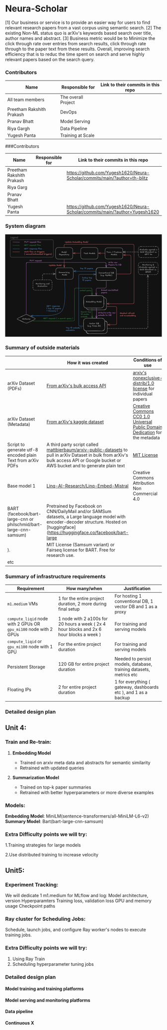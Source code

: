 # Neura-Scholar

[1] Our business or service is to provide an easier way for users to find relevant research papers from a vast corpus using semantic search.
[2] The existing Non-ML status quo is arXiv's keywords based search over title, author names and abstract.
[3] Business metric would be to Minimize the click through rate over entries from search results, click through rate through to the paper text from these results. Overall, improving search efficiency that is to reduc the time spent on search and serve highly relevant papers based on the search query.

### Contributors

<!-- Table of contributors and their roles. 
First row: define responsibilities that are shared by the team. 
Then, each row after that is: name of contributor, their role, and in the third column, 
you will link to their contributions. If your project involves multiple repos, you will 
link to their contributions in all repos here. -->

| Name                            | Responsible for | Link to their commits in this repo |
|---------------------------------|-----------------|------------------------------------|
| All team members                | The overall Project | |
| Preetham Rakshith Prakash | DevOps | |
| Pranav Bhatt | Model Serving | |
| Riya Gargh | Data Pipeline | |
| Yugesh Panta | Training at Scale | |

###Contributors

| Name                            | Responsible for | Link to their commits in this repo |
|---------------------------------|-----------------|------------------------------------|
| Preetham Rakshith Prakash    |                 |   https://github.com/Yugesh1620/Neura-Scholar/commits/main/?author=th-blitz                                 |
| Riya Garg                  |                 |                                    |
| Pranav Bhatt                  |                 |                                    |
| Yugesh Panta |                 |    https://github.com/Yugesh1620/Neura-Scholar/commits/main/?author=Yugesh1620             |


### System diagram


![System Diagram](System%20Diagram.png)


### Summary of outside materials

<!-- In a table, a row for each dataset, foundation model. 
Name of data/model, conditions under which it was created (ideally with links/references), 
conditions under which it may be used. -->

|              | How it was created | Conditions of use |
|--------------|--------------------|-------------------|
| arXiv Dataset (PDFs) | [From arXiv's bulk access API](https://info.arxiv.org/help/bulk_data/index.html) | [arxiv's nonexclusive-distrib/1.0 license](https://arxiv.org/licenses/nonexclusive-distrib/1.0/license.html) for individual papers
| arXiv Dataset (Metadata) | [From arXiv's kaggle dataset](https://www.kaggle.com/datasets/Cornell-University/arxiv) | [Creative Commons CC0 1.0 Universal Public Domain Dedication](https://creativecommons.org/publicdomain/zero/1.0) for the metadata
| Script to generate utf-8 encoded plain Text from arXiv PDFs | A third party script called [mattbierbaum/arxiv-public-datasets](https://github.com/mattbierbaum/arxiv-public-datasets) to pull in arXiv Dataset in bulk from arXiv's bulk access API or Google bucket or AWS bucket and to generate plain text | [MIT License](https://github.com/mattbierbaum/arxiv-public-datasets/blob/master/LICENSE) |
| Base model 1 | [Linq-AI-Research/Linq-Embed-Mistral](https://huggingface.co/Linq-AI-Research/Linq-Embed-Mistral) | Creative Commons Attribution Non Commercial 4.0 |
| BART (facebook/bart-large-cnn or philschmid/bart-large-cnn-samsum) | Pretrained by Facebook on CNN/DailyMail and/or SAMSum datasets, a Large language model with encoder-decoder structure. Hosted on [huggingface](https://huggingface.co/facebook/bart-large
). | MIT License (Samsum variant) or Fairseq license for BART. Free for research use. |
| etc          | | |


### Summary of infrastructure requirements

<!-- Itemize all your anticipated requirements: What (`m1.medium` VM, `gpu_mi100`), 
how much/when, justification. Include compute, floating IPs, persistent storage. 
The table below shows an example, it is not a recommendation. -->

| Requirement     | How many/when                                     | Justification |
|-----------------|---------------------------------------------------|---------------|
| `m1.medium` VMs | 1 for the entire project duration, 2 more during final setup | For hosting 1 conventional DB, 1 vector DB and 1 as a proxy |
| `compute_liqid` node with 2 GPUs OR `gpu_mi100` node with 2 GPUs | 1 node with 2 a100s for 20 hours a week ( 2x 4 hour blocks and 2x 6 hour blocks a week ) | For training and serving models |
| `compute_liqid` or `gpu_mi100` node with 1 GPU | For the entire project duration | For training and serving models | 
| Persistent Storage | 120 GB for entire project duration | Needed to persist models, database, training datasets, metrics etc |
| Floating IPs | 2 for entire project duration | 1 for everything ( gateway, dashboards etc ), and 1 as a backup |

<!--
| `m1.medium` VMs | 3 for entire project duration                     | ...           |
| `gpu_mi100` GPUs | 4 hour block four times a week |               |
| Persistent Storage | 120 GB for project duration | Needed to persist datasets, models, metrics, etc. |
| Floating IPs    | 1 for entire project duration, 1 for sporadic use |               |
| etc             |                                                   |               |
-->

### Detailed design plan

## Unit 4:
### Train and Re-train:

1. **Embedding Model**  
   - Trained on arxiv meta data and abstracts for semantic similarity  
   - Retrained with updated queries  

2. **Summarization Model**  
   - Trained on top-k paper summaries  
   - Retrained with better hyperparameters or more diverse examples  


 
### Models:
**Embedding Model**: MiniLM(sentence-transformers/all-MiniLM-L6-v2)
**Summary Model**: Bart(bart-large-cnn-samsum)
 
### Extra Difficulty points we will try:
1.Training strategies for large models

2.Use distributed training to increase velocity


## Unit5:

### Experiment Tracking:
We will dedicate 1 m1.medium for MLflow and log:
  Model architecture, version
   Hyperparamters
   Training loss, validation loss
    GPU and memory usage
    Checkpoint paths
 
### Ray cluster for Scheduling Jobs:
Schedule, launch jobs, and configure Ray worker's nodes to execute training jobs.
 
### Extra Difficulty points we will try:
1. Using Ray Train
2. Scheduling hyperparameter tuning jobs

### Detailed design plan

<!-- In each section, you should describe (1) your strategy, (2) the relevant parts of the 
diagram, (3) justification for your strategy, (4) relate back to lecture material, 
(5) include specific numbers. -->

#### Model training and training platforms

<!-- Make sure to clarify how you will satisfy the Unit 4 and Unit 5 requirements, 
and which optional "difficulty" points you are attempting. -->

#### Model serving and monitoring platforms

<!-- Make sure to clarify how you will satisfy the Unit 6 and Unit 7 requirements, 
and which optional "difficulty" points you are attempting. -->

#### Data pipeline

<!-- Make sure to clarify how you will satisfy the Unit 8 requirements,  and which 
optional "difficulty" points you are attempting. -->

#### Continuous X

<!-- Make sure to clarify how you will satisfy the Unit 3 requirements,  and which 
optional "difficulty" points you are attempting. -->



